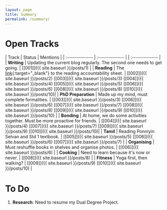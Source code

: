 ```yaml
---
layout: page
title: Summary
permalink: /summary/
---
```

# Open Tracks

| Track | Status | Mentions |
| :------------- | :------------- | | :------------- |
| **Writing** | Updating the current blog regularly. The second one needs to get going. | [\[001\]]({{ site.baseurl }}/posts/1) |
| **Reading** | The [link](https://docs.google.com/spreadsheets/d/e/2PACX-1vTNBPS_v6iWKphkLI2sJ5VP91DHs0HaHp_3x7BBs1xobIIhNkgkYJmjdgdcr4PlF0x1BMgKnOXHc6l2/pubhtml?gid=1307999830&single=true){:target="_blank"} to the reading accountability sheet. | [\[002\]]({{ site.baseurl }}/posts/2) [\[003\]]({{ site.baseurl }}/posts/3) [\[004\]]({{ site.baseurl }}/posts/4) [\[005\]]({{ site.baseurl }}/posts/5) [\[006\]]({{ site.baseurl }}/posts/6) [\[008\]]({{ site.baseurl }}/posts/8) [\[010\]]({{ site.baseurl }}/posts/10)|
| **PhD Preparation** | Made up my mind, must complete formalities. | [\[003\]]({{ site.baseurl }}/posts/3) [\[006\]]({{ site.baseurl }}/posts/6) [\[007\]]({{ site.baseurl }}/posts/7) [\[008\]]({{ site.baseurl }}/posts/8) [\[009\]]({{ site.baseurl }}/posts/9) [\[010\]]({{ site.baseurl }}/posts/10) |
| **Bonding** | At home, we do some activities together. Must be more proactive for friends. | [\[004\]]({{ site.baseurl }}/posts/4) [\[007\]]({{ site.baseurl }}/posts/7) [\[009\]]({{ site.baseurl }}/posts/9) [\[010\]]({{ site.baseurl }}/posts/10)|
| **Tamil** | Reading Ponniyin Selvan and Std 1 textbook. | [\[005\]]({{ site.baseurl }}/posts/5) [\[006\]]({{ site.baseurl }}/posts/6) [\[007\]]({{ site.baseurl }}/posts/7) |
| **Organising** | Must reshuffle books in shelves and organise photos. | [\[006\]]({{ site.baseurl }}/posts/6) |
| **Cooking** | Need to learn because it's now or never. | [\[008\]]({{ site.baseurl }}/posts/8) |
| **Fitness** | Yoga first, then walking? | [\[009\]]({{ site.baseurl }}/posts/9) [\[010\]]({{ site.baseurl }}/posts/10) |


# To Do

1. **Research**: Need to resume my Dual Degree Project.
